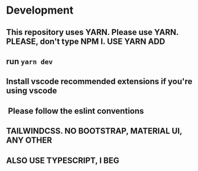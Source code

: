 # Development

## This repository uses YARN. Please use YARN. PLEASE, don't type NPM I. USE YARN ADD

## run ```yarn dev```

## Install vscode recommended extensions if you're using vscode

##  Please follow the eslint conventions

## TAILWINDCSS. NO BOOTSTRAP, MATERIAL UI, ANY OTHER

## ALSO USE TYPESCRIPT, I BEG
